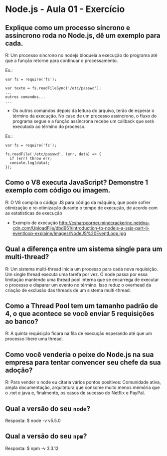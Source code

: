 # Node.js - Aula 01 - Exercício

## Explique como um processo síncrono e assíncrono roda no Node.js, dê um exemplo para cada.
R: Um processo síncrono no nodejs bloqueia a execução do programa até que a função retorne para continuar o processamento.

Ex.: 

    var fs = require('fs');

    var texto = fs.readFileSync('/etc/passwd');
    ...
    outros comandos...
    ...

 - Os outros comandos depois da leitura do arquivo, terão de esperar o término da execução. No caso de um processo assíncrono, o fluxo do programa segue e a função assíncrona recebe um callback que será executado ao término do processo.

Ex.:

    var fs = require('fs');

    fs.readFile('/etc/passwd', (err, data) => {
      if (err) throw err;
      console.log(data);
    });

## Como o V8 executa JavaScript? Demonstre 1 exemplo com código ou imagem.
R: O V8 compila o código JS para código da máquina, que pode sofrer otimização e re-otimização durante o tempo de execução, de acordo com as estatísticas de execução

 - Exemplo de execução
http://csharpcorner.mindcrackerinc.netdna-cdn.com/UploadFile/dbd951/introduction-to-nodejs-a-ssjs-part-ii-eventloop-explaine/Images/NodeJS%20EventLoop.jpg


## Qual a diferença entre um sistema single para um multi-thread?
R: Um sistema multi-thread inicia um processo para cada nova requisição. Um single thread executa uma tarefa por vez. O node passa por essa limitação mantendo uma thread pool interna que se encarrega de executar o processo e disparar um evento no término. Isso reduz o overhead da criação de exclusão das threads de um sistema multi-thread.

## Como a Thread Pool tem um tamanho padrão de 4, o que acontece se você enviar 5 requisições ao banco?
R: A quinta requisição ficara na fila de execução esperando até que um processo libere uma thread.

## Como você venderia o peixe do Node.js na sua empresa para tentar convencer seu chefe da sua adoção?
R: Para vender o node eu citaria vários pontos positivos: Comunidade ativa, ampla documentação, arquitetura que consome muito menos memória que o .net e java e, finalmente, os casos de sucesso do Netflix e PayPal.

## Qual a versão do seu `node`?
Resposta:
    $ node -v
    v5.5.0

## Qual a versão do seu `npm`?
Resposta:
    $ npm -v
    3.3.12
